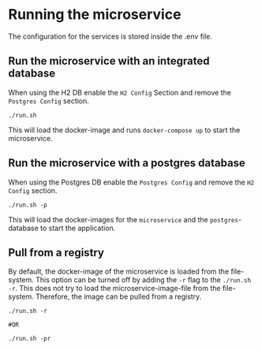 # Running the microservice

The configuration for the services is stored inside the .env file.

## Run the microservice with an integrated database

When using the H2 DB enable the `H2 Config` Section and remove the `Postgres Config` section.

```shell
./run.sh
````

This will load the docker-image and runs `docker-compose up` to start the microservice.

## Run the microservice with a postgres database

When using the Postgres DB enable the `Postgres Config` and remove the `H2 Config` section.

```shell
./run.sh -p
````

This will load the docker-images for the `microservice` and the `postgres`-database to start the
application.

## Pull from a registry

By default, the docker-image of the microservice is loaded from the file-system. This option can be turned off
by adding the `-r` flag to the `./run.sh -r`. This does not try to load the microservice-image-file from the file-system.
Therefore, the image can be pulled from a registry.

```shell
./run.sh -r

#OR

./run.sh -pr
````
